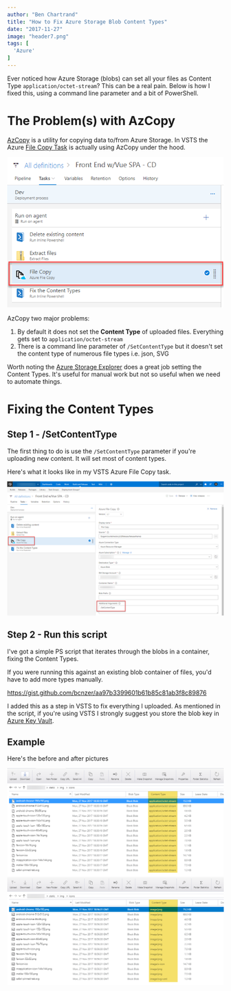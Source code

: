 ```yaml
---
author: "Ben Chartrand"
title: "How to Fix Azure Storage Blob Content Types"
date: "2017-11-27"
image: "header7.png"
tags: [
  'Azure'
]
---
```


Ever noticed how Azure Storage (blobs) can set all your files as Content Type `application/octet-stream`? This can be a real pain. Below is how I fixed this, using a command line parameter and a bit of PowerShell.

# The Problem(s) with AzCopy

[AzCopy](https://docs.microsoft.com/en-us/azure/storage/common/storage-use-azcopy) is a utility for copying data to/from Azure Storage. In VSTS the Azure [File Copy Task](https://github.com/Microsoft/vsts-tasks/blob/master/Tasks/AzureFileCopy/README.md) is actually using AzCopy under the hood.

[![2017-11-28_7-38-35.png](images/2017-11-28_7-38-35.png)](https://liftcodeplay.files.wordpress.com/2017/11/2017-11-28_7-38-35.png)

AzCopy two major problems:

1. By default it does not set the **Content Type** of uploaded files. Everything gets set to `application/octet-stream`
2. There is a command line parameter of `/SetContentType` but it doesn't set the content type of numerous file types i.e. json, SVG

Worth noting the [Azure Storage Explorer](https://azure.microsoft.com/en-us/features/storage-explorer/) does a great job setting the Content Types. It's useful for manual work but not so useful when we need to automate things.

# Fixing the Content Types

## Step 1 - /SetContentType

The first thing to do is use the `/SetContentType` parameter if you're uploading new content. It will set most of content types.

Here's what it looks like in my VSTS Azure File Copy task.

[![2017-11-28_7-36-48](images/2017-11-28_7-36-48.png)](https://liftcodeplay.files.wordpress.com/2017/11/2017-11-28_7-36-48.png)

## Step 2 - Run this script

I've got a simple PS script that iterates through the blobs in a container, fixing the Content Types.

If you were running this against an existing blob container of files, you'd have to add more types manually.

https://gist.github.com/bcnzer/aa97b3399601b61b85c81ab3f8c89876

I added this as a step in VSTS to fix everything I uploaded. As mentioned in the script, if you're using VSTS I strongly suggest you store the blob key in [Azure Key Vault](http://liftcodeplay.com/2017/08/07/setting-up-azure-key-vault-with-an-asp-net-core-app-and-the-new-azure-portal/).

## Example

Here's the before and after pictures

[![header](images/header7.png)](https://liftcodeplay.files.wordpress.com/2017/11/header7.png)[![2017-11-28_7-57-52](images/2017-11-28_7-57-521.png)](https://liftcodeplay.files.wordpress.com/2017/11/2017-11-28_7-57-521.png)
